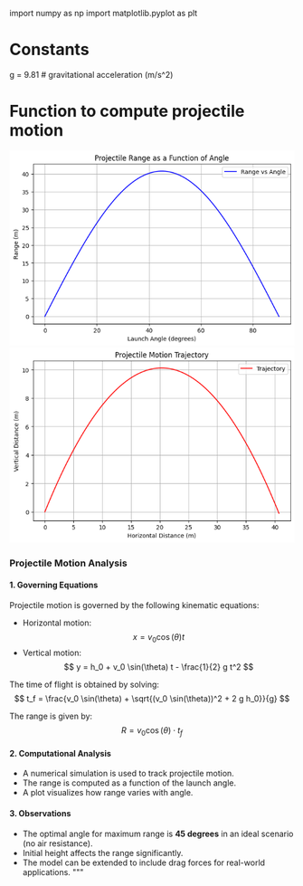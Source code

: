 import numpy as np
import matplotlib.pyplot as plt

# Constants
g = 9.81  # gravitational acceleration (m/s^2)

# Function to compute projectile motion
![alt text](image-4.png)
![alt text](image-5.png)
### Projectile Motion Analysis

#### 1. Governing Equations
Projectile motion is governed by the following kinematic equations:

- Horizontal motion: $$ x = v_0 \cos(\theta) t $$
- Vertical motion: $$ y = h_0 + v_0 \sin(\theta) t - \frac{1}{2} g t^2 $$

The time of flight is obtained by solving:
$$ t_f = \frac{v_0 \sin(\theta) + \sqrt{(v_0 \sin(\theta))^2 + 2 g h_0}}{g} $$

The range is given by:
$$ R = v_0 \cos(\theta) \cdot t_f $$

#### 2. Computational Analysis
- A numerical simulation is used to track projectile motion.
- The range is computed as a function of the launch angle.
- A plot visualizes how range varies with angle.

#### 3. Observations
- The optimal angle for maximum range is **45 degrees** in an ideal scenario (no air resistance).
- Initial height affects the range significantly.
- The model can be extended to include drag forces for real-world applications.
"""

